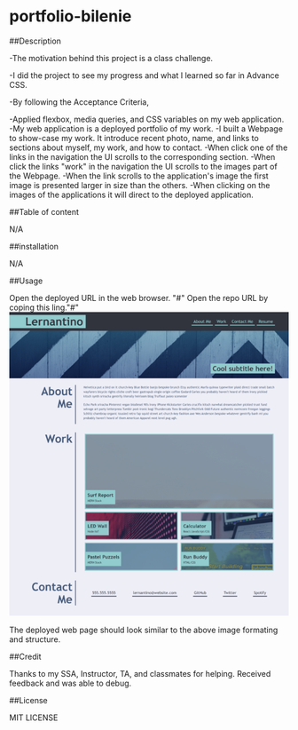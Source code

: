 # portfolio-bilenie
##Description

-The motivation behind this project is a class challenge.

-I did the project to see my progress and what I learned so far in Advance CSS.

-By following the Acceptance Criteria,

 -Applied flexbox, media queries, and CSS variables on my web application.
 -My web application is a deployed portfolio of my work.
 -I built a Webpage to show-case my work. It introduce recent photo, name, and links to sections about myself, my work, and how to contact.
 -When click one of the links in the navigation the UI scrolls to the corresponding section.
 -When click the links "work" in the navigation the UI scrolls to the images part of the Webpage.
 -When the link scrolls to the application's image the first image is  presented larger in size than the others.
 -When clicking on the images of the applications it will direct to the deployed application.


##Table of content

N/A

##installation

N/A

##Usage

Open the deployed URL in the web browser. "#"
Open the repo URL by coping this ling."#"
![alt text](./assets/images/challenge2_720.png)

The deployed web page should look similar to the above image formating and structure.


##Credit

Thanks to my SSA, Instructor, TA, and classmates for helping.
Received feedback and was able to debug.


##License

MIT LICENSE